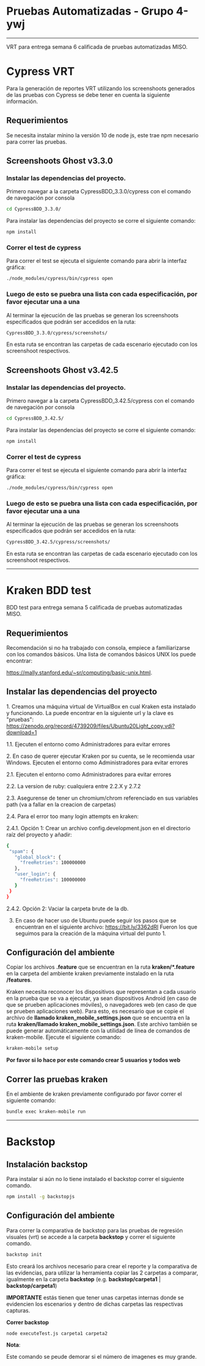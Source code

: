 # Pruebas Automatizadas - Grupo 4-ywj
---

VRT para entrega semana 6 calificada de pruebas automatizadas MISO.

# Cypress VRT 

Para la generación de reportes VRT utilizando los screenshoots generados de las pruebas con Cypress se debe tener en cuenta la siguiente información.

## Requerimientos

Se necesita instalar mínino la versión 10 de node js, este trae npm necesario para correr las pruebas.

## Screenshoots Ghost v3.3.0

### Instalar las dependencias del proyecto.

Primero navegar a la carpeta CypressBDD_3.3.0/cypress con el comando de navegación por consola

```bash
cd CypressBDD_3.3.0/
```

Para instalar las dependencias del proyecto se corre el siguiente comando:

```bash
npm install
```

### Correr el test de cypress

Para correr el test se ejecuta el siguiente comando para abrir la interfaz gráfica:

```bash
./node_modules/cypress/bin/cypress open
```

### Luego de esto se puebra una lista con cada especificación, **por favor ejecutar una a una**

Al terminar la ejecución de las pruebas se generan los screenshoots especificados que podrán ser accedidos en la ruta:

```bash
CypressBDD_3.3.0/cypress/screenshots/
```
En esta ruta se encontran las carpetas de cada escenario ejecutado con los screenshoot respectivos.


## Screenshoots Ghost v3.42.5

### Instalar las dependencias del proyecto.

Primero navegar a la carpeta CypressBDD_3.42.5/cypress con el comando de navegación por consola

```bash
cd CypressBDD_3.42.5/
```

Para instalar las dependencias del proyecto se corre el siguiente comando:

```bash
npm install
```

### Correr el test de cypress

Para correr el test se ejecuta el siguiente comando para abrir la interfaz gráfica:

```bash
./node_modules/cypress/bin/cypress open
```

### Luego de esto se puebra una lista con cada especificación, **por favor ejecutar una a una**

Al terminar la ejecución de las pruebas se generan los screenshoots especificados que podrán ser accedidos en la ruta:

```bash
CypressBDD_3.42.5/cypress/screenshots/
```
En esta ruta se encontran las carpetas de cada escenario ejecutado con los screenshoot respectivos.

---

# Kraken BDD test

BDD test para entrega semana 5 calificada de pruebas automatizadas MISO.

## Requerimientos

Recomendación si no ha trabajado con consola, empiece a familiarizarse con los comandos básicos. Una lista de comandos básicos UNIX los puede encontrar:

https://mally.stanford.edu/~sr/computing/basic-unix.html.

## Instalar las dependencias del proyecto

1​. Creamos una máquina virtual de VirtualBox en cual Kraken esta instalado y funcionando. La puede encontrar en la siguiente url y la clave es "pruebas": https://zenodo.org/record/4739209/files/Ubuntu20Light_copy.vdi?download=1

1.1. Ejecuten el entorno como Administradores para evitar errores

2​. En caso de querer ejecutar Kraken por su cuenta, se le recomienda usar Windows. Ejecuten el entorno como Administradores para evitar errores

2​.1. Ejecuten el entorno como Administradores para evitar errores

2.2. La version de ruby: cualquiera entre 2.2.X y 2.7.2

2.3. Asegurense de tener un chromium/chrom referenciado en sus variables path (va a fallar en la creacion de carpetas)

2.4. Para el error too many login attempts en kraken:

2.4.1. Opción 1: ​Crear un archivo config.development.json en el directorio raíz del proyecto y añadir:

```bash
{
 "spam": {
   "global_block": {
     "freeRetries": 100000000
   },
   "user_login": {
     "freeRetries": 100000000
   }
 }
}
```

2.4.2. Opción 2: Vaciar la carpeta brute de la db.

3.  En caso de hacer uso de Ubuntu puede seguir los pasos que se encuentran en el siguiente archivo: https://bit.ly/3362dRl Fueron los que seguimos para la creación de la máquina virtual del punto 1.

## Configuración del ambiente

Copiar los archivos **.feature** que se encuentran en la ruta **kraken/\*.feature** en la carpeta del ambiente kraken previamente instalado en la ruta
**/features**.

Kraken necesita reconocer los dispositivos que representan a cada usuario en la prueba que
se va a ejecutar, ya sean dispositivos Android (en caso de que se prueben aplicaciones móviles),
o navegadores web (en caso de que se prueben aplicaciones web).
Para esto, es necesario que se copie el archivo de **llamado kraken_mobile_settings.json** que se encuentra en la ruta
**kraken/llamado kraken_mobile_settings.json**.
Este archivo también se puede generar automáticamente con la utilidad de línea de comandos de kraken-mobile. Ejecute el siguiente comando:

```bash
kraken-mobile setup
```

**Por favor si lo hace por este comando crear 5 usuarios y todos web**

## Correr las pruebas kraken

En el ambiente de kraken previamente configurado por favor correr el siguiente comando:

```bash
bundle exec kraken-mobile run
```
---
# Backstop

## Instalación backstop

Para instalar si aún no lo tiene instalado el backstop correr el siguiente comando.

```bash
npm install -g backstopjs
```

## Configuración del ambiente

Para correr la comparativa de backstop para las pruebas de regresión visuales (vrt) se accede a la carpeta **backstop** y correr el siguiente comando.

```bash
backstop init
```

Esto creará los archivos necesario para crear el reporte y la comparativa de las evidencias, para utilizar la herramienta copiar las 2 carpetas a comparar, igualmente en la carpeta **backstop** 
(e.g.  **backstop/carpeta1** | **backstop/carpeta1**) 

**IMPORTANTE** estás tienen que tener unas carpetas internas donde se evidencien los escenarios y dentro de dichas carpetas las respectivas capturas.

**Correr backstop**

```bash
node executeTest.js carpeta1 carpeta2
```

**Nota**:

Este comando se peude demorar si el número de imagenes es muy grande.